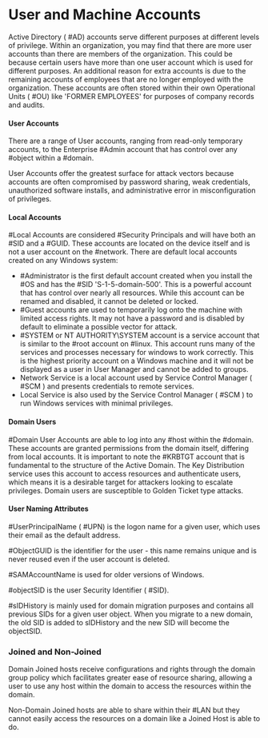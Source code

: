 # User and Machine Accounts

Active Directory ( #AD) accounts serve different purposes at different levels of privilege. Within an organization, you may find that there are more user accounts than there are members of the organization. This could be because certain users have more than one user account which is used for different purposes. An additional reason for extra accounts is due to the remaining accounts of employees that are no longer employed with the organization. These accounts are often stored within their own Operational Units ( #OU) like 'FORMER EMPLOYEES' for purposes of company records and audits.

#### User Accounts

There are a range of User accounts, ranging from read-only temporary accounts, to the Enterprise #Admin account that has control over any #object within a #domain. 

User Accounts offer the greatest surface for attack vectors because accounts are often compromised by password sharing, weak credentials, unauthorized software installs, and administrative error in misconfiguration of privileges. 

#### Local Accounts

#Local Accounts are considered #Security Principals and will have both an #SID and a #GUID. These accounts are located on the device itself and is not a user account on the #network. There are default local accounts created on any Windows system:

- #Administrator is the first default account created when you install the #OS and has the #SID 'S-1-5-domain-500'. This is a powerful account that has control over nearly all resources. While this account can be renamed and disabled, it cannot be deleted or locked.
- #Guest accounts are used to temporarily log onto the machine with limited access rights. It may not have a password and is disabled by default to eliminate a possible vector for attack.
- #SYSTEM or NT AUTHORITY\\SYSTEM account is a service account that is similar to the #root account on #linux. This account runs many of the services and processes necessary for windows to work correctly. This is the highest priority account on a Windows machine and it will not be displayed as a user in User Manager and cannot be added to groups. 
- Network Service is a local account used by Service Control Manager ( #SCM ) and presents credentials to remote services.
- Local Service is also used by the Service Control Manager ( #SCM ) to run Windows services with minimal privileges. 

#### Domain Users

#Domain User Accounts are able to log into any #host within the #domain. These accounts are granted permissions from the domain itself, differing from local accounts. It is important to note the #KRBTGT account that is fundamental to the structure of the Active Domain. The Key Distribution service uses this account to access resources and authenticate users, which means it is a desirable target for attackers looking to escalate privileges. Domain users are susceptible to Golden Ticket type attacks.

#### User Naming Attributes

#UserPrincipalName ( #UPN) is the logon name for a given user, which uses their email as the default address.

#ObjectGUID is the identifier for the user - this name remains unique and is never reused even if the user account is deleted.

#SAMAccountName is used for older versions of Windows.

#objectSID is the user Security Identifier ( #SID).

#sIDHistory is mainly used for domain migration purposes and contains all previous SIDs for a given user object. When you migrate to a new domain, the old SID is added to sIDHistory and the new SID will become the objectSID.

### Joined and Non-Joined

Domain Joined hosts receive configurations and rights through the domain group policy which facilitates greater ease of resource sharing, allowing a user to use any host within the domain to access the resources within the domain. 

Non-Domain Joined hosts are able to share within their #LAN but they cannot easily access the resources on a domain like a Joined Host is able to do. 